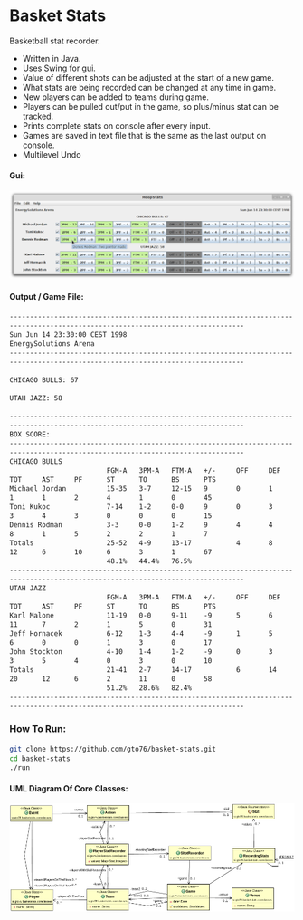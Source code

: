 Basket Stats
============

Basketball stat recorder.
* Written in Java.
* Uses Swing for gui.
* Value of different shots can be adjusted at the start of a new game.
* What stats are being recorded can be changed at any time in game.
* New players can be added to teams during game.
* Players can be pulled out/put in the game, so plus/minus stat can be tracked.
* Prints complete stats on console after every input.
* Games are saved in text file that is the same as the last output on console.
* Multilevel Undo


#### Gui:
![Alt text](/src/doc/basket-stats.png?raw=true "Screenshot")




#### Output / Game File:
```
--------------------------------------------------------------------------------------------------------------------------------
Sun Jun 14 23:30:00 CEST 1998
EnergySolutions Arena
--------------------------------------------------------------------------------------------------------------------------------
 
CHICAGO BULLS: 67
  
UTAH JAZZ: 58
   
--------------------------------------------------------------------------------------------------------------------------------
BOX SCORE:
--------------------------------------------------------------------------------------------------------------------------------
CHICAGO BULLS
                        FGM-A   3PM-A   FTM-A   +/-     OFF     DEF     TOT     AST     PF      ST      TO      BS      PTS     
Michael Jordan          15-35   3-7     12-15   9       0       1       1       1       2       4       1       0       45      
Toni Kukoc              7-14    1-2     0-0     9       0       3       3       4       3       0       0       0       15      
Dennis Rodman           3-3     0-0     1-2     9       4       4       8       1       5       2       2       1       7       
Totals                  25-52   4-9     13-17           4       8       12      6       10      6       3       1       67      
                        48.1%   44.4%   76.5%   
--------------------------------------------------------------------------------------------------------------------------------
UTAH JAZZ
                        FGM-A   3PM-A   FTM-A   +/-     OFF     DEF     TOT     AST     PF      ST      TO      BS      PTS     
Karl Malone             11-19   0-0     9-11    -9      5       6       11      7       2       1       5       0       31      
Jeff Hornacek           6-12    1-3     4-4     -9      1       5       6       0       0       1       3       0       17      
John Stockton           4-10    1-4     1-2     -9      0       3       3       5       4       0       3       0       10      
Totals                  21-41   2-7     14-17           6       14      20      12      6       2       11      0       58      
                        51.2%   28.6%   82.4%   
--------------------------------------------------------------------------------------------------------------------------------
```

### How To Run:
```bash
git clone https://github.com/gto76/basket-stats.git
cd basket-stats
./run
```
#### UML Diagram Of Core Classes:
![Alt text](/src/doc/uml-diagram.png?raw=true "Screenshot")
